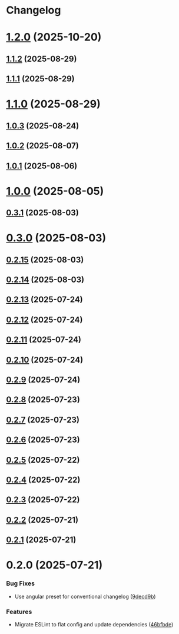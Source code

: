 # Changelog

# [1.2.0](https://github.com/kaidohussar/contentstorage-react/compare/v1.1.2...v1.2.0) (2025-10-20)

## [1.1.2](https://github.com/kaidohussar/contentstorage-react/compare/v1.1.1...v1.1.2) (2025-08-29)

## [1.1.1](https://github.com/kaidohussar/contentstorage-react/compare/v1.1.0...v1.1.1) (2025-08-29)

# [1.1.0](https://github.com/kaidohussar/contentstorage-react/compare/v1.0.3...v1.1.0) (2025-08-29)

## [1.0.3](https://github.com/kaidohussar/contentstorage-react/compare/v1.0.2...v1.0.3) (2025-08-24)

## [1.0.2](https://github.com/kaidohussar/contentstorage-react/compare/v1.0.1...v1.0.2) (2025-08-07)

## [1.0.1](https://github.com/kaidohussar/contentstorage-react/compare/v1.0.0...v1.0.1) (2025-08-06)

# [1.0.0](https://github.com/kaidohussar/contentstorage-react/compare/v0.3.1...v1.0.0) (2025-08-05)

## [0.3.1](https://github.com/kaidohussar/contentstorage-react/compare/v0.3.0...v0.3.1) (2025-08-03)

# [0.3.0](https://github.com/kaidohussar/contentstorage-react/compare/v0.2.15...v0.3.0) (2025-08-03)

## [0.2.15](https://github.com/kaidohussar/contentstorage-react/compare/v0.2.14...v0.2.15) (2025-08-03)

## [0.2.14](https://github.com/kaidohussar/contentstorage-react/compare/v0.2.13...v0.2.14) (2025-08-03)

## [0.2.13](https://github.com/kaidohussar/contentstorage-react/compare/v0.2.12...v0.2.13) (2025-07-24)

## [0.2.12](https://github.com/kaidohussar/contentstorage-react/compare/v0.2.11...v0.2.12) (2025-07-24)

## [0.2.11](https://github.com/kaidohussar/contentstorage-react/compare/v0.2.10...v0.2.11) (2025-07-24)

## [0.2.10](https://github.com/kaidohussar/contentstorage-react/compare/v0.2.9...v0.2.10) (2025-07-24)

## [0.2.9](https://github.com/kaidohussar/contentstorage-react/compare/v0.2.8...v0.2.9) (2025-07-24)

## [0.2.8](https://github.com/kaidohussar/contentstorage-react/compare/v0.2.7...v0.2.8) (2025-07-23)

## [0.2.7](https://github.com/kaidohussar/contentstorage-react/compare/v0.2.6...v0.2.7) (2025-07-23)

## [0.2.6](https://github.com/kaidohussar/contentstorage-react/compare/v0.2.5...v0.2.6) (2025-07-23)

## [0.2.5](https://github.com/kaidohussar/contentstorage-react/compare/v0.2.4...v0.2.5) (2025-07-22)

## [0.2.4](https://github.com/kaidohussar/contentstorage-react/compare/v0.2.2...v0.2.4) (2025-07-22)

## [0.2.3](https://github.com/kaidohussar/contentstorage-react/compare/v0.2.2...v0.2.3) (2025-07-22)

## [0.2.2](https://github.com/kaidohussar/contentstorage-react/compare/v0.2.1...v0.2.2) (2025-07-21)

## [0.2.1](https://github.com/kaidohussar/contentstorage-react/compare/v0.2.0...v0.2.1) (2025-07-21)

# 0.2.0 (2025-07-21)

### Bug Fixes

- Use angular preset for conventional changelog ([9decd9b](https://github.com/kaidohussar/contentstorage-react/commit/9decd9b124e89f0a4a93036e76b2ca42dcf28539))

### Features

- Migrate ESLint to flat config and update dependencies ([46bfbde](https://github.com/kaidohussar/contentstorage-react/commit/46bfbde0c759bc82896b36d454820ab3e749b7eb))

